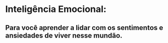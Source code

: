 # Inteligência Emocional: 

## Para você aprender a lidar com os sentimentos e ansiedades de viver nesse mundão.